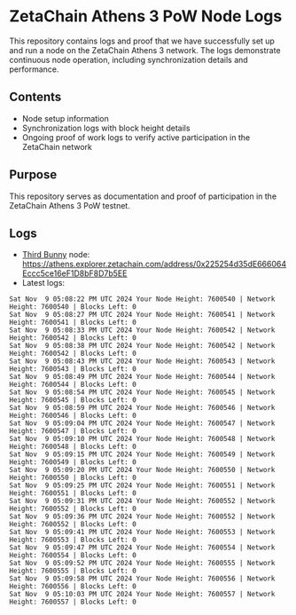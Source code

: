 # ZetaChain Athens 3 PoW Node Logs
This repository contains logs and proof that we have successfully set up and run a node on the ZetaChain Athens 3 network. The logs demonstrate continuous node operation, including synchronization details and performance.

## Contents
- Node setup information
- Synchronization logs with block height details
- Ongoing proof of work logs to verify active participation in the ZetaChain network

## Purpose
This repository serves as documentation and proof of participation in the ZetaChain Athens 3 PoW testnet.

## Logs

- [Third Bunny](https://thirdbunny.xyz/) node: https://athens.explorer.zetachain.com/address/0x225254d35dE666064Eccc5ce16eF1D8bF8D7b5EE
- Latest logs:
```
Sat Nov  9 05:08:22 PM UTC 2024 Your Node Height: 7600540 | Network Height: 7600540 | Blocks Left: 0
Sat Nov  9 05:08:27 PM UTC 2024 Your Node Height: 7600541 | Network Height: 7600541 | Blocks Left: 0
Sat Nov  9 05:08:33 PM UTC 2024 Your Node Height: 7600542 | Network Height: 7600542 | Blocks Left: 0
Sat Nov  9 05:08:38 PM UTC 2024 Your Node Height: 7600542 | Network Height: 7600542 | Blocks Left: 0
Sat Nov  9 05:08:43 PM UTC 2024 Your Node Height: 7600543 | Network Height: 7600543 | Blocks Left: 0
Sat Nov  9 05:08:49 PM UTC 2024 Your Node Height: 7600544 | Network Height: 7600544 | Blocks Left: 0
Sat Nov  9 05:08:54 PM UTC 2024 Your Node Height: 7600545 | Network Height: 7600545 | Blocks Left: 0
Sat Nov  9 05:08:59 PM UTC 2024 Your Node Height: 7600546 | Network Height: 7600546 | Blocks Left: 0
Sat Nov  9 05:09:04 PM UTC 2024 Your Node Height: 7600547 | Network Height: 7600547 | Blocks Left: 0
Sat Nov  9 05:09:10 PM UTC 2024 Your Node Height: 7600548 | Network Height: 7600548 | Blocks Left: 0
Sat Nov  9 05:09:15 PM UTC 2024 Your Node Height: 7600549 | Network Height: 7600549 | Blocks Left: 0
Sat Nov  9 05:09:20 PM UTC 2024 Your Node Height: 7600550 | Network Height: 7600550 | Blocks Left: 0
Sat Nov  9 05:09:25 PM UTC 2024 Your Node Height: 7600551 | Network Height: 7600551 | Blocks Left: 0
Sat Nov  9 05:09:31 PM UTC 2024 Your Node Height: 7600552 | Network Height: 7600552 | Blocks Left: 0
Sat Nov  9 05:09:36 PM UTC 2024 Your Node Height: 7600552 | Network Height: 7600552 | Blocks Left: 0
Sat Nov  9 05:09:41 PM UTC 2024 Your Node Height: 7600553 | Network Height: 7600553 | Blocks Left: 0
Sat Nov  9 05:09:47 PM UTC 2024 Your Node Height: 7600554 | Network Height: 7600554 | Blocks Left: 0
Sat Nov  9 05:09:52 PM UTC 2024 Your Node Height: 7600555 | Network Height: 7600555 | Blocks Left: 0
Sat Nov  9 05:09:58 PM UTC 2024 Your Node Height: 7600556 | Network Height: 7600556 | Blocks Left: 0
Sat Nov  9 05:10:03 PM UTC 2024 Your Node Height: 7600557 | Network Height: 7600557 | Blocks Left: 0
```
